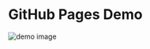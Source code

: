 ---
---

# GitHub Pages Demo

![demo image](http://paramwebeek.com/wp-content/uploads/2013/09/demo.png)
